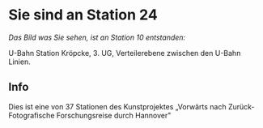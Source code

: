 # Sie sind an Station 24

*Das Bild was Sie sehen, ist an Station 10 entstanden:*

U-Bahn Station Kröpcke, 3. UG, Verteilerebene zwischen den U-Bahn Linien.

## Info

Dies ist eine von 37 Stationen des Kunstprojektes „Vorwärts nach Zurück- Fotografische Forschungsreise durch Hannover"
